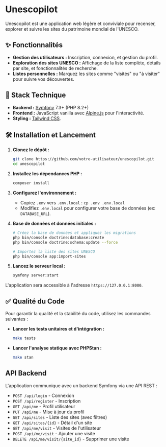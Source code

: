 # Unescopilot

Unescopilot est une application web légère et conviviale pour recenser, explorer et suivre les sites du patrimoine mondial de l'UNESCO.

## ✨ Fonctionnalités

- **Gestion des utilisateurs :** Inscription, connexion, et gestion du profil.
- **Exploration des sites UNESCO :** Affichage de la liste complète, détails par site, et fonctionnalités de recherche.
- **Listes personnelles :** Marquez les sites comme "visités" ou "à visiter" pour suivre vos découvertes.

## 🚀 Stack Technique

- **Backend :** [Symfony](https://symfony.com/) 7.3+ (PHP 8.2+)
- **Frontend :** JavaScript vanilla avec [Alpine.js](https://alpinejs.dev/) pour l'interactivité.
- **Styling :** [Tailwind CSS](https://tailwindcss.com/).

## 🛠️ Installation et Lancement

1.  **Clonez le dépôt :**
    ```bash
    git clone https://github.com/votre-utilisateur/unescopilot.git
    cd unescopilot
    ```

2.  **Installez les dépendances PHP :**
    ```bash
    composer install
    ```

3.  **Configurez l'environnement :**
    - Copiez `.env` vers `.env.local` : `cp .env .env.local`
    - Modifiez `.env.local` pour configurer votre base de données (ex: `DATABASE_URL`).

4.  **Base de données et données initiales :**
    ```bash
    # Créez la base de données et appliquez les migrations
    php bin/console doctrine:database:create
    php bin/console doctrine:schema:update --force

    # Importez la liste des sites UNESCO
    php bin/console app:import-sites
    ```

5.  **Lancez le serveur local :**
    ```bash
    symfony server:start
    ```

L'application sera accessible à l'adresse `https://127.0.0.1:8000`.

## ✅ Qualité du Code

Pour garantir la qualité et la stabilité du code, utilisez les commandes suivantes :

- **Lancer les tests unitaires et d'intégration :**
  ```bash
  make tests
  ```

- **Lancer l'analyse statique avec PHPStan :**
  ```bash
  make stan
  ```
  
## API Backend

L'application communique avec un backend Symfony via une API REST :

- `POST /api/login` - Connexion
- `POST /api/register` - Inscription
- `GET /api/me` - Profil utilisateur
- `PUT /api/me` - Mise à jour du profil
- `GET /api/sites` - Liste des sites (avec filtres)
- `GET /api/sites/{id}` - Détail d'un site
- `GET /api/me/visit` - Visites de l'utilisateur
- `POST /api/me/visit` - Ajouter une visite
- `DELETE /api/me/visit/{site_id}` - Supprimer une visite
